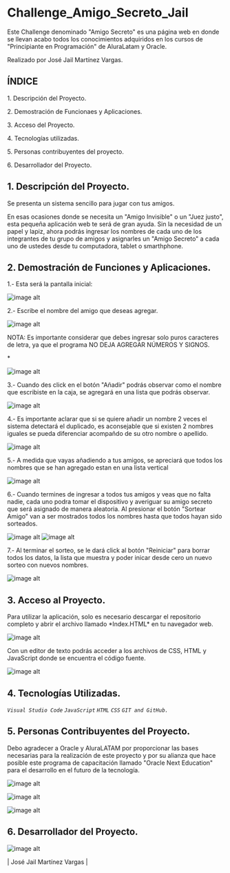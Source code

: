 # Challenge_Amigo_Secreto_Jail<br>
Este Challenge denominado "Amigo Secreto" es una página web en donde se llevan acabo todos los conocimientos adquiridos en los cursos de "Principiante en Programación" de AluraLatam y Oracle. 
<p>Realizado por José Jail Martínez Vargas.</p>

## ÍNDICE

<p>1. Descripción del Proyecto.</p>
<p>2. Demostración de Funcionaes y Aplicaciones.</p>
<p>3. Acceso del Proyecto.
<p>4. Tecnologías utilizadas.</p>
<p>5. Personas contribuyentes del proyecto.</p>
<p>6. Desarrollador del Proyecto.</p>

## 1. Descripción del Proyecto.
<p>Se presenta un sistema sencillo para jugar con tus amigos.</p> <p>En esas ocasiones donde se necesita un "Amigo Invisible" o un "Juez justo", esta pequeña aplicación web te será de gran ayuda. Sin la necesidad de un papel y lapiz, ahora podrás ingresar los nombres de cada uno de los integrantes de tu grupo de amigos y asignarles un "Amigo Secreto" a cada uno de ustedes desde tu computadora, tablet o smarthphone.</p>

## 2. Demostración de Funciones y Aplicaciones.
<p>1.- Esta será la pantalla inicial: </p>

 ![image alt](https://github.com/JailMV/Challenge_Amigo_Secreto_Jail/blob/741a64605cee7b4f8a560020b8ea0bad49eb08b5/paso%20a%20paso/1.jpg)

<p>2.- Escribe el nombre del amigo que deseas agregar.</p>

![image alt](https://github.com/JailMV/Challenge_Amigo_Secreto_Jail/blob/741a64605cee7b4f8a560020b8ea0bad49eb08b5/paso%20a%20paso/2.jpg)

<p> NOTA: Es importante considerar que debes ingresar solo puros caracteres de letra, ya que el programa NO DEJA AGREGAR NÚMEROS Y SIGNOS. </p>*

![image alt](https://github.com/JailMV/Challenge_Amigo_Secreto_Jail/blob/741a64605cee7b4f8a560020b8ea0bad49eb08b5/paso%20a%20paso/3.jpg)

<p>3.- Cuando des click en el botón "Añadir" podrás observar como el nombre que escribiste en la caja, se agregará en una lista que podrás observar.</p>

![image alt](https://github.com/JailMV/Challenge_Amigo_Secreto_Jail/blob/741a64605cee7b4f8a560020b8ea0bad49eb08b5/paso%20a%20paso/4.jpg)

<p>4.- Es importante aclarar que si se quiere añadir un nombre 2 veces el sistema detectará el duplicado, es aconsejable que si existen 2 nombres iguales se pueda diferenciar acompañdo de su otro nombre o apellido. </p>

![image alt](https://github.com/JailMV/Challenge_Amigo_Secreto_Jail/blob/741a64605cee7b4f8a560020b8ea0bad49eb08b5/paso%20a%20paso/5.jpg)

<p>5.- A medida que vayas añadiendo a tus amigos, se apreciará que todos los nombres que se han agregado estan en una lista vertical</p>

![image alt](https://github.com/JailMV/Challenge_Amigo_Secreto_Jail/blob/741a64605cee7b4f8a560020b8ea0bad49eb08b5/paso%20a%20paso/6.jpg)

<p>6.- Cuando termines de ingresar a todos tus amigos y veas que no falta nadie, cada uno podra tomar el dispositivo y averiguar su amigo secreto que será asignado de manera aleatoria. Al presionar el botón "Sortear Amigo" van a ser mostrados todos los nombres hasta que todos hayan sido sorteados.</p>

![image alt](https://github.com/JailMV/Challenge_Amigo_Secreto_Jail/blob/741a64605cee7b4f8a560020b8ea0bad49eb08b5/paso%20a%20paso/7.jpg)
![image alt](https://github.com/JailMV/Challenge_Amigo_Secreto_Jail/blob/741a64605cee7b4f8a560020b8ea0bad49eb08b5/paso%20a%20paso/8.jpg)

<p>7.- Al terminar el sorteo, se le dará click al botón "Reiniciar" para borrar todos los datos, la lista que muestra y poder inicar desde cero un nuevo sorteo con nuevos nombres. </p>

![image alt](https://github.com/JailMV/Challenge_Amigo_Secreto_Jail/blob/741a64605cee7b4f8a560020b8ea0bad49eb08b5/paso%20a%20paso/9.jpg)

## 3. Acceso al Proyecto.
<p> Para utilizar la aplicación, solo es necesario descargar el repositorio completo y abrir el archivo llamado *Index.HTML* en tu navegador web. </p>

![image alt](https://github.com/JailMV/Challenge_Amigo_Secreto_Jail/blob/741a64605cee7b4f8a560020b8ea0bad49eb08b5/paso%20a%20paso/10.jpg)

<p> Con un editor de texto podrás acceder a los archivos de CSS, HTML y JavaScript donde se encuentra el código fuente. </p>

![image alt](https://github.com/JailMV/Challenge_Amigo_Secreto_Jail/blob/741a64605cee7b4f8a560020b8ea0bad49eb08b5/paso%20a%20paso/11.jpg)

## 4. Tecnologías Utilizadas.

*`Visual Studio Code`* *`JavaScript`* *`HTML`* *`CSS`* *`GIT and GitHub.`*

## 5. Personas Contribuyentes del Proyecto.
<p> Debo agradecer a Oracle y AluraLATAM por proporcionar las bases necesarias para la realización de este proyecto y por su alianza que hace posible este programa de capacitación llamado "Oracle Next Education" para el desarrollo en el futuro de la tecnología.</p>

![image alt](https://github.com/JailMV/Challenge_Amigo_Secreto_Jail/blob/be065104357b2b38d0de2313808d1db0de66b6ae/Alura.jpg)

![image alt](https://github.com/JailMV/Challenge_Amigo_Secreto_Jail/blob/be065104357b2b38d0de2313808d1db0de66b6ae/Oracle.jpg)

![image alt](https://github.com/JailMV/Challenge_Amigo_Secreto_Jail/blob/be065104357b2b38d0de2313808d1db0de66b6ae/ONE.jpg)

## 6. Desarrollador del Proyecto.
![image alt](https://github.com/JailMV/Challenge_Amigo_Secreto_Jail/blob/6715fa86f041090320f62a628ebd09fdbf599be1/Jail.jpg)
<p> | José Jail Martínez Vargas | </p>

